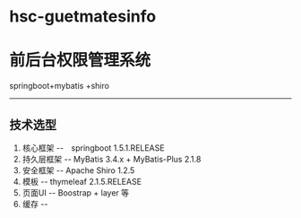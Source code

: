 # hsc-guetmatesinfo
# 前后台权限管理系统
springboot+mybatis +shiro

---
## 技术选型
1. 核心框架    --　springboot 1.5.1.RELEASE  
2. 持久层框架  -- MyBatis 3.4.x + MyBatis-Plus 2.1.8 
3. 安全框架    -- Apache Shiro 1.2.5  
4. 模板       -- thymeleaf  2.1.5.RELEASE  
5. 页面UI     -- Boostrap + layer 等
6. 缓存       --
